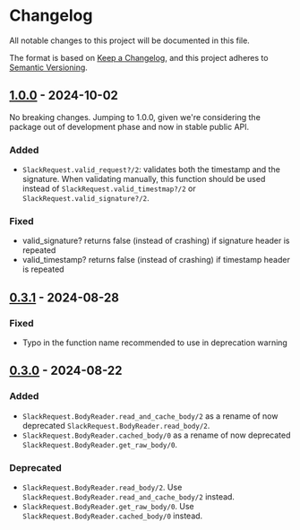 # Changelog

All notable changes to this project will be documented in this file.

The format is based on [Keep a Changelog](https://keepachangelog.com/en/1.1.0/),
and this project adheres to [Semantic Versioning](https://semver.org/spec/v2.0.0.html).

## [1.0.0] - 2024-10-02

No breaking changes.
Jumping to 1.0.0, given we're considering the package out of development phase and now in stable public API.

### Added

- `SlackRequest.valid_request?/2`: validates both the timestamp and the signature. When validating manually, this
function should be used instead of `SlackRequest.valid_timestmap?/2` or `SlackRequest.valid_signature?/2`.

### Fixed

- valid_signature? returns false (instead of crashing) if signature header is repeated
- valid_timestamp? returns false (instead of crashing) if timestamp header is repeated

## [0.3.1] - 2024-08-28

### Fixed

- Typo in the function name recommended to use in deprecation warning

## [0.3.0] - 2024-08-22

### Added

- `SlackRequest.BodyReader.read_and_cache_body/2` as a rename of now deprecated `SlackRequest.BodyReader.read_body/2`.
- `SlackRequest.BodyReader.cached_body/0` as a rename of now deprecated `SlackRequest.BodyReader.get_raw_body/0`.

### Deprecated

- `SlackRequest.BodyReader.read_body/2`. Use `SlackRequest.BodyReader.read_and_cache_body/2` instead.
- `SlackRequest.BodyReader.get_raw_body/0`. Use `SlackRequest.BodyReader.cached_body/0` instead.

[1.0.0]: https://github.com/mimiquate/slack_request/compare/v0.3.1...v1.0.0/
[0.3.1]: https://github.com/mimiquate/slack_request/compare/v0.3.0...v0.3.1/
[0.3.0]: https://github.com/mimiquate/slack_request/compare/v0.2.0...v0.3.0/
